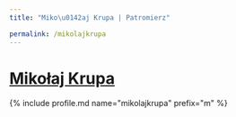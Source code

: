 ```yaml
---
title: "Miko\u0142aj Krupa | Patromierz"

permalink: /mikolajkrupa
---
```


# [Mikołaj Krupa](https://patronite.pl/mikolajkrupa)

{% include profile.md name="mikolajkrupa" prefix="m" %}
